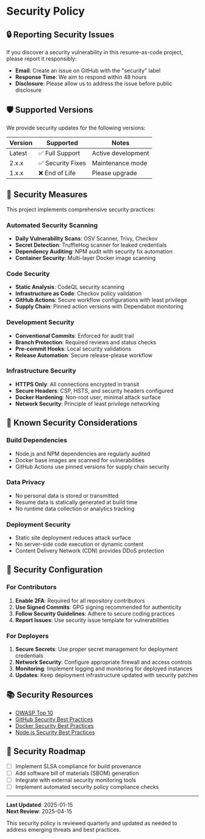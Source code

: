 # Security Policy

## 🔒 Reporting Security Issues

If you discover a security vulnerability in this resume-as-code project, please report it responsibly:

- **Email**: Create an issue on GitHub with the "security" label
- **Response Time**: We aim to respond within 48 hours
- **Disclosure**: Please allow us to address the issue before public disclosure

## 🛡️ Supported Versions

We provide security updates for the following versions:

| Version | Supported          | Notes                    |
| ------- | ------------------ | ------------------------ |
| Latest  | ✅ Full Support   | Active development       |
| 2.x.x   | ✅ Security Fixes | Maintenance mode         |
| 1.x.x   | ❌ End of Life    | Please upgrade           |

## 🔐 Security Measures

This project implements comprehensive security practices:

### Automated Security Scanning
- **Daily Vulnerability Scans**: OSV Scanner, Trivy, Checkov
- **Secret Detection**: TruffleHog scanner for leaked credentials
- **Dependency Auditing**: NPM audit with security fix automation
- **Container Security**: Multi-layer Docker image scanning

### Code Security
- **Static Analysis**: CodeQL security scanning
- **Infrastructure as Code**: Checkov policy validation
- **GitHub Actions**: Secure workflow configurations with least privilege
- **Supply Chain**: Pinned action versions with Dependabot monitoring

### Development Security
- **Conventional Commits**: Enforced for audit trail
- **Branch Protection**: Required reviews and status checks
- **Pre-commit Hooks**: Local security validations
- **Release Automation**: Secure release-please workflow

### Infrastructure Security
- **HTTPS Only**: All connections encrypted in transit
- **Secure Headers**: CSP, HSTS, and security headers configured
- **Docker Hardening**: Non-root user, minimal attack surface
- **Network Security**: Principle of least privilege networking

## 🚨 Known Security Considerations

### Build Dependencies
- Node.js and NPM dependencies are regularly audited
- Docker base images are scanned for vulnerabilities
- GitHub Actions use pinned versions for supply chain security

### Data Privacy
- No personal data is stored or transmitted
- Resume data is statically generated at build time
- No runtime data collection or analytics tracking

### Deployment Security
- Static site deployment reduces attack surface
- No server-side code execution or dynamic content
- Content Delivery Network (CDN) provides DDoS protection

## 🔧 Security Configuration

### For Contributors

1. **Enable 2FA**: Required for all repository contributors
2. **Use Signed Commits**: GPG signing recommended for authenticity
3. **Follow Security Guidelines**: Adhere to secure coding practices
4. **Report Issues**: Use security issue template for vulnerabilities

### For Deployers

1. **Secure Secrets**: Use proper secret management for deployment credentials
2. **Network Security**: Configure appropriate firewall and access controls
3. **Monitoring**: Implement logging and monitoring for deployed instances
4. **Updates**: Keep deployment infrastructure updated with security patches

## 📚 Security Resources

- [OWASP Top 10](https://owasp.org/www-project-top-ten/)
- [GitHub Security Best Practices](https://docs.github.com/en/actions/security-guides)
- [Docker Security Best Practices](https://docs.docker.com/develop/security-best-practices/)
- [Node.js Security Best Practices](https://nodejs.org/en/docs/guides/security/)

## 🎯 Security Roadmap

- [ ] Implement SLSA compliance for build provenance
- [ ] Add software bill of materials (SBOM) generation
- [ ] Integrate with external security monitoring tools
- [ ] Implement automated security policy compliance checks

---

**Last Updated**: 2025-01-15  
**Next Review**: 2025-04-15  

This security policy is reviewed quarterly and updated as needed to address emerging threats and best practices.